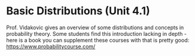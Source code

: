 # Basic Distributions (Unit 4.1)

Prof. Vidakovic gives an overview of some distributions and concepts in probability theory. Some students find this introduction lacking in depth - here is a book you can supplement these courses with that is pretty good: https://www.probabilitycourse.com/

```{tableofcontents}

```

<!-- TODO remove repub -->
